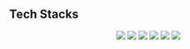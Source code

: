 ## Tech Stacks
<div style="margin: 0 auto; text-align: center;" align= "center">
    <img src="https://img.shields.io/badge/Javascript-F7DF1E?style=for-the-badge&logo=Javascript&logoColor=white">
    <img src="https://img.shields.io/badge/React-61DAFB?style=for-the-badge&logo=React&logoColor=white">
    <img src="https://img.shields.io/badge/Vite-646CFF?style=for-the-badge&logo=Vite&logoColor=white">
    <img src="https://img.shields.io/badge/nodejs-339933?style=for-the-badge&logo=nodedotjs&logoColor=white">
    <img src="https://img.shields.io/badge/Express-000000?style=for-the-badge&logo=Express&logoColor=white">
    <img src="https://img.shields.io/badge/visualstudio-5C2D91?style=for-the-badge&logo=visualstudio&logoColor=white">
</div>
